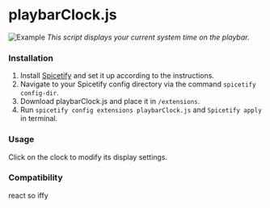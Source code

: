 # playbarClock.js

![Example](example.png)
*This script displays your current system time on the playbar.*

### Installation
1. Install [Spicetify](https://spicetify.app) and set it up according to the instructions.
2. Navigate to your Spicetify config directory via the command `spicetify config-dir`.
3. Download playbarClock.js and place it in `/extensions`.
4. Run `spicetify config extensions playbarClock.js` and `Spicetify apply` in terminal.

### Usage
Click on the clock to modify its display settings.

### Compatibility
react so iffy